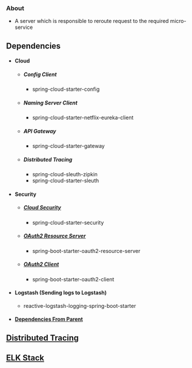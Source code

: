 ### About
- A server which is responsible to reroute request to the required micro-service

Dependencies
------------
- #### Cloud
  - ##### Config Client
    - spring-cloud-starter-config
  - ##### Naming Server Client
    - spring-cloud-starter-netflix-eureka-client
  - ##### API Gateway
    - spring-cloud-starter-gateway
  - ##### Distributed Tracing
    - spring-cloud-sleuth-zipkin
    - spring-cloud-starter-sleuth
- #### Security
  - ##### [Cloud Security](./../moreinfo.md#Spring-cloud-security-starter)
    - spring-cloud-starter-security
  - ##### [OAuth2 Resource Server](./../moreinfo.md#Resource-server)
    - spring-boot-starter-oauth2-resource-server
  - ##### [OAuth2 Client](./../moreinfo.md#OAuth2-client)
    - spring-boot-starter-oauth2-client
- #### Logstash (Sending logs to Logstash)
  - reactive-logstash-logging-spring-boot-starter
- #### [Dependencies From Parent](./../moreinfo.md#Dependencies-from-parent)

[Distributed Tracing](./../moreinfo.md#distributed-tracing)
-----------------------------------------------------------
[ELK Stack](./../moreinfo.md#elk-stack)
---------------------------------------